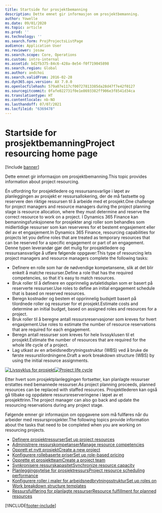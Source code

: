 ```yaml
---
title: Startside for prosjektbemanning
description: Dette emnet gir informasjon om prosjektbemanning.
author: Yowelle
ms.date: 09/01/2020
ms.topic: article
ms.prod: ''
ms.technology: ''
ms.search.form: ProjProjectsListPage
audience: Application User
ms.reviewer: josaw
ms.search.scope: Core, Operations
ms.custom: intro-internal
ms.assetid: bd2fb375-84c6-428a-8e54-f0f719045898
ms.search.region: Global
ms.author: andchoi
ms.search.validFrom: 2016-02-28
ms.dyn365.ops.version: AX 7.0.0
ms.openlocfilehash: 579a07e117cf00727813385da28d47f7e42f0127
ms.sourcegitcommit: 0fafe022731f0e1e8693382ff906e3f8541d34ca
ms.translationtype: HT
ms.contentlocale: nb-NO
ms.lasthandoff: 07/07/2021
ms.locfileid: "6369478"
---
```

# <a name="project-resourcing-home-page"></a><span data-ttu-id="01839-103">Startside for prosjektbemanning</span><span class="sxs-lookup"><span data-stu-id="01839-103">Project resourcing home page</span></span>

[!include [banner](../includes/banner.md)]

<span data-ttu-id="01839-104">Dette emnet gir informasjon om prosjektbemanning.</span><span class="sxs-lookup"><span data-stu-id="01839-104">This topic provides information about project resourcing.</span></span>

<span data-ttu-id="01839-105">Én utfordring for prosjektledere og ressursansvarlige i løpet av planleggingen av prosjekt er ressursallokering, der de må fastsette og reservere den riktige ressursen til å arbeide med et prosjekt.</span><span class="sxs-lookup"><span data-stu-id="01839-105">One challenge for project managers and resource managers during the project planning stage is resource allocation, where they must determine and reserve the correct resource to work on a project.</span></span> <span data-ttu-id="01839-106">I Dynamics 365 Finance kan bemanningsfunksjonene for prosjekter angi roller som behandles som midlertidige ressurser som kan reserveres for et bestemt engasjement eller del av et engasjement.</span><span class="sxs-lookup"><span data-stu-id="01839-106">In Dynamics 365 Finance, resourcing capabilities for projects let you define roles that are treated as temporary resources that can be reserved for a specific engagement or part of an engagement.</span></span> <span data-ttu-id="01839-107">Denne typen leverandør gjør det mulig for prosjektledere og ressursansvarlige å utføre følgende oppgaver:</span><span class="sxs-lookup"><span data-stu-id="01839-107">This type of resourcing lets project managers and resource managers complete the following tasks:</span></span>

- <span data-ttu-id="01839-108">Definere en rolle som har de nødvendige kompetansene, slik at det blir enkelt å matche ressurser.</span><span class="sxs-lookup"><span data-stu-id="01839-108">Define a role that has the required competencies, so that it's easy to match resources.</span></span>
- <span data-ttu-id="01839-109">Bruk roller til å definere en opprinnelig avtaletidsplan som er basert på reserverte ressurser.</span><span class="sxs-lookup"><span data-stu-id="01839-109">Use roles to define an initial engagement schedule that is based on reserved resources.</span></span>
- <span data-ttu-id="01839-110">Beregn kostnader og bestem et opprinnelig budsjett basert på tilordnede roller og ressurser for et prosjekt.</span><span class="sxs-lookup"><span data-stu-id="01839-110">Estimate costs and determine an initial budget, based on assigned roles and resources for a project.</span></span>
- <span data-ttu-id="01839-111">Bruk roller til å beregne antall ressursreservasjoner som kreves for hvert engasjement.</span><span class="sxs-lookup"><span data-stu-id="01839-111">Use roles to estimate the number of resource reservations that are required for each engagement.</span></span>
- <span data-ttu-id="01839-112">Beregn antall ressurser som kreves for hele livssyklusen til et prosjekt.</span><span class="sxs-lookup"><span data-stu-id="01839-112">Estimate the number of resources that are required for the whole life cycle of a project.</span></span>
- <span data-ttu-id="01839-113">Lag utkast av en arbeidsnedbrytningsstruktur (WBS) ved å bruke de første ressurstilordningene.</span><span class="sxs-lookup"><span data-stu-id="01839-113">Draft a work breakdown structure (WBS) by using the initial resource assignments.</span></span>

<span data-ttu-id="01839-114">[![Livssyklus for prosjekt](./media/projectresourcing02-1024x812.jpg)](./media/projectresourcing02.jpg)</span><span class="sxs-lookup"><span data-stu-id="01839-114">[![Project life cycle](./media/projectresourcing02-1024x812.jpg)](./media/projectresourcing02.jpg)</span></span>

<span data-ttu-id="01839-115">Etter hvert som prosjektplanleggingen fortsetter, kan planlagte ressurser erstattes med bemannede ressurser.</span><span class="sxs-lookup"><span data-stu-id="01839-115">As project planning proceeds, planned resources can be replaced with staffed resources.</span></span> <span data-ttu-id="01839-116">Prosjektlederen kan også gå tilbake og oppdatere ressursreserveringene i løpet av et prosjekttrinn.</span><span class="sxs-lookup"><span data-stu-id="01839-116">The project manager can also go back and update the resourcing reservations during any project stage.</span></span>

<span data-ttu-id="01839-117">Følgende emner gir informasjon om oppgavene som må fullføres når du arbeider med ressursprosjekter.</span><span class="sxs-lookup"><span data-stu-id="01839-117">The following topics provide information about the tasks that need to be completed when you are working on resourcing projects.</span></span>

- [<span data-ttu-id="01839-118">Definere prosjektressurser</span><span class="sxs-lookup"><span data-stu-id="01839-118">Set up project resources</span></span>](set-up-project-resources.md)
- [<span data-ttu-id="01839-119">Administrere ressurskompetanser</span><span class="sxs-lookup"><span data-stu-id="01839-119">Manage resource competencies</span></span>](manage-resource-competencies.md)
- [<span data-ttu-id="01839-120">Opprett et nytt prosjekt</span><span class="sxs-lookup"><span data-stu-id="01839-120">Create a new project</span></span>](create-new-project.md)
- [<span data-ttu-id="01839-121">Konfigurere rollebaserte priser</span><span class="sxs-lookup"><span data-stu-id="01839-121">Set up role-based pricing</span></span>](set-up-role-based-pricing.md)
- [<span data-ttu-id="01839-122">Opprette et prosjektteam</span><span class="sxs-lookup"><span data-stu-id="01839-122">Create a project team</span></span>](create-project-team.md)
- [<span data-ttu-id="01839-123">Synkronisere ressurskapasitet</span><span class="sxs-lookup"><span data-stu-id="01839-123">Synchronize resource capacity</span></span>](synchronize-resource-capacity.md)
- [<span data-ttu-id="01839-124">Planleggingsytelse for prosjektressurs</span><span class="sxs-lookup"><span data-stu-id="01839-124">Project resource scheduling performance</span></span>](project-scheduling-performance.md)
- [<span data-ttu-id="01839-125">Konfigurere roller i maler for arbeidsnedbrytningsstruktur</span><span class="sxs-lookup"><span data-stu-id="01839-125">Set up roles on Work breakdown structure templates</span></span>](set-up-roles-wbs-template.md)
- [<span data-ttu-id="01839-126">Ressursfullføring for planlagte ressurser</span><span class="sxs-lookup"><span data-stu-id="01839-126">Resource fulfillment for planned resources</span></span>](resource-fulfillment-planned-resources.md)


[!INCLUDE[footer-include](../includes/footer-banner.md)]